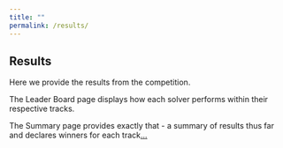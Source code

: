 ```yaml
---
title: ""
permalink: /results/
---
```


## Results
Here we provide the results from the competition.

The Leader Board page displays how each solver performs within their respective tracks.

The Summary page provides exactly that - a summary of results thus far and declares winners for each track[.](./shadow-leader-board/shadow-leader-board.md)[.](./final-leader-board/final-leader-board.md)[.](./shadow-leader-board-2022-12-20/shadow-leader-board-2022-12-20.md)



